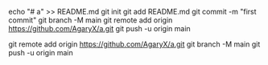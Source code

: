 echo "# a" >> README.md
git init
git add README.md
git commit -m "first commit"
git branch -M main
git remote add origin https://github.com/AgaryX/a.git
git push -u origin main


git remote add origin https://github.com/AgaryX/a.git
git branch -M main
git push -u origin main
